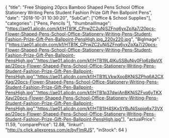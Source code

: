 {
	"title": "Free Shipping 20pcs Bamboo Shaped Pens School Office Stationery Writing Pens Student Fashion Prize Gift Pen Ballpoint Pens",
	"date": "2018-10-31 10:30:20",
	"SubCat": ["Office & School Supplies"],
	"categories": ["Pens, Pencils "],
	"thumbnailImage": "https://ae01.alicdn.com/kf/HTB1K_CPrwZC2uNjSZFnq6yxZpXa7/20pcs-Flower-Shaped-Pens-School-Office-Stationery-Writing-Pens-Student-Fashion-Prize-Gift-Pen-Ballpoint-PensHigh.jpg_220x220.jpg",
	"BigImage": ["https://ae01.alicdn.com/kf/HTB1K_CPrwZC2uNjSZFnq6yxZpXa7/20pcs-Flower-Shaped-Pens-School-Office-Stationery-Writing-Pens-Student-Fashion-Prize-Gift-Pen-Ballpoint-PensHigh.jpg","https://ae01.alicdn.com/kf/HTB19L4IKuSSBuNjy0Flq6zBpVXap/20pcs-Flower-Shaped-Pens-School-Office-Stationery-Writing-Pens-Student-Fashion-Prize-Gift-Pen-Ballpoint-PensHigh.jpg","https://ae01.alicdn.com/kf/HTB1fLVkwXooBKNjSZPhq6A2CXXag/20pcs-Flower-Shaped-Pens-School-Office-Stationery-Writing-Pens-Student-Fashion-Prize-Gift-Pen-Ballpoint-PensHigh.jpg","https://ae01.alicdn.com/kf/HTB1p37dwiAnBKNjSZFvq6yTKXXay/20pcs-Flower-Shaped-Pens-School-Office-Stationery-Writing-Pens-Student-Fashion-Prize-Gift-Pen-Ballpoint-PensHigh.jpg","https://ae01.alicdn.com/kf/HTB1lH4SKxSYBuNjSspjq6x73VXao/20pcs-Flower-Shaped-Pens-School-Office-Stationery-Writing-Pens-Student-Fashion-Prize-Gift-Pen-Ballpoint-PensHigh.jpg"],
	"actualPrice": 11.59,
	"comparePrice": 12.88,
	"linkurl": "http://s.click.aliexpress.com/e/byFlmRJS",
	"inStock": 64
}
